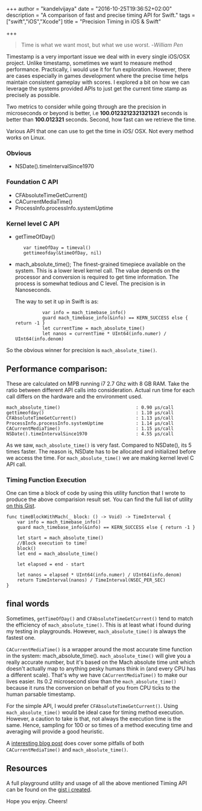 +++
author = "kandelvijaya"
date = "2016-10-25T19:36:52+02:00"
description = "A comparison of fast and precise timing API for Swift."
tags = ["swift","iOS","Xcode"]
title = "Precision Timing in iOS & Swift"

+++

> Time is what we want most, but what we use worst. -_William Pen_

Timestamp is a very important issue we deal with in every single iOS/OSX project. Unlike timestamp, sometimes we want to measure method performance. Practically, i would use it for fun exploration. However, there are cases especially in games development where the precise time helps maintain consistent gameplay with scores. I explored a bit on how we can leverage the systems provided APIs to just get the current time stamp as precisely as possible. 

Two metrics to consider while going through are the precision in microseconds or beyond is better, i.e __100.0123212321321321__ seconds is better than __100.012321__ seconds. Second, how fast can we retrieve the time. 

Various API that one can use to get the time in iOS/ OSX. Not every method works on Linux.

### Obvious 
- NSDate().timeIntervalSince1970

### Foundation C API
- CFAbsoluteTimeGetCurrent()
- CACurrentMediaTime()
- ProcessInfo.processInfo.systemUptime

### Kernel level C API
- getTimeOfDay()
		
		 var timeOfDay = timeval()
         gettimeofday(&timeOfDay, nil)

- mach_absolute_time();
	The finest-grained timepiece available on the system. This is a lower level kernel call. The value depends on the processor and conversion is required to get time information. The process is somewhat tedious and C level. The precision is in Nanoseconds. 

	The way to set it up in Swift is as:

		        var info = mach_timebase_info()
        		guard mach_timebase_info(&info) == KERN_SUCCESS else { return -1 }
        		let currentTime = mach_absolute_time()
        		let nanos = currentTime * UInt64(info.numer) / UInt64(info.denom)

So the obvious winner for precision is `mach_absolute_time()`.

## Performance comparison:
These are calculated on MPB running i7 2.7 Ghz with 8 GB RAM. Take the ratio between different API calls into consideration. Actual run time for each call differs on the hardware and the environment used. 

	mach_absolute_time()			                : 0.90 µs/call 
	gettimeofday()					                : 1.10 µs/call
	CFAbsoluteTimeGetCurrent()		                : 1.13 µs/call
    ProcessInfo.processInfo.systemUptime            : 1.14 µs/call
	CACurrentMediaTime()			                : 1.15 µs/call
	NSDate().timeIntervalSince1970	                : 4.55 µs/call


As we saw, `mach_absolute_time()` is very fast. Compared to NSDate(), its 5 times faster. The reason is, NSDate has to be allocated and initialized before we access the time. For `mach_absolute_time()` we are making kernel level C API call.

### Timing Function Execution

One can time a block of code by using this utility function that I wrote to produce the above comparision result set. You can find the full list of utility [on this Gist](https://gist.github.com/kandelvijaya/8095de4ec37f225b7e3fee171d8909fb).

    func timeBlockWithMach(_ block: () -> Void) -> TimeInterval {
        var info = mach_timebase_info()
        guard mach_timebase_info(&info) == KERN_SUCCESS else { return -1 }
        
        let start = mach_absolute_time()
        //Block execution to time!
        block()                         
        let end = mach_absolute_time()
        
        let elapsed = end - start
        
        let nanos = elapsed * UInt64(info.numer) / UInt64(info.denom)
        return TimeInterval(nanos) / TimeInterval(NSEC_PER_SEC)
    }

## final words

Sometimes, `getTimeOfDay()` and `CFAbsoluteTimeGetCurrent()` tend to match the efficiency of `mach_absolute_time()`. This is at least what i found during my testing in playgrounds. However, `mach_absolute_time()` is always the fastest one. 

`CACurrentMediaTime()` is a wrapper around the most accurate time function in the system: mach_absolute_time(). `mach_absolute_time()` will give you a really accurate number, but it's based on the Mach absolute time unit which doesn't actually map to anything pesky humans think in (and every CPU has a different scale). That's why we have `CACurrentMediaTime()` to make our lives easier. Its 0.2 microsecond slow than the `mach_absolute_time()` because it runs the conversion on behalf of you from CPU ticks to the human parsable timestamp.

For the simple API, I would prefer `CFAbsoluteTimeGetCurrent()`. Using `mach_absolute_time()` would be ideal case for timing method execution. However, a caution to take is that, not always the execution time is the same. Hence, sampling for 100 or so times of a method executing time and averaging will provide a good heuristic. 

A [interesting blog post](https://bendodson.com/weblog/2013/01/29/ca-current-media-time/) does cover some pitfalls of both `CACurrentMediaTime()` and `mach_absolute_time()`. 

## Resources

A full playground utility and usage of all the above mentioned Timing API can be found on the [gist i created](https://gist.github.com/kandelvijaya/8095de4ec37f225b7e3fee171d8909fb). 

Hope you enjoy. Cheers!